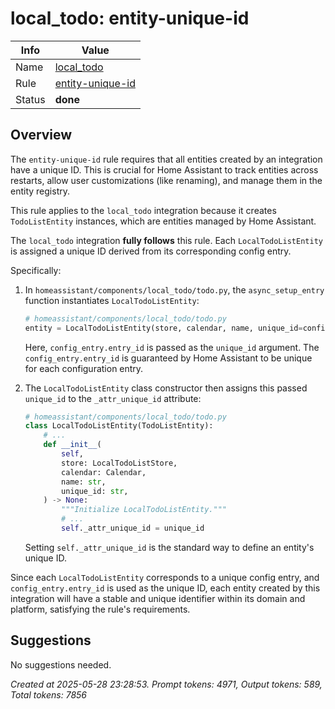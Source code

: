 # local_todo: entity-unique-id

| Info   | Value                                                                    |
|--------|--------------------------------------------------------------------------|
| Name   | [local_todo](https://www.home-assistant.io/integrations/local_todo/) |
| Rule   | [entity-unique-id](https://developers.home-assistant.io/docs/core/integration-quality-scale/rules/entity-unique-id)                                                     |
| Status | **done**                                                                 |

## Overview

The `entity-unique-id` rule requires that all entities created by an integration have a unique ID. This is crucial for Home Assistant to track entities across restarts, allow user customizations (like renaming), and manage them in the entity registry.

This rule applies to the `local_todo` integration because it creates `TodoListEntity` instances, which are entities managed by Home Assistant.

The `local_todo` integration **fully follows** this rule. Each `LocalTodoListEntity` is assigned a unique ID derived from its corresponding config entry.

Specifically:
1.  In `homeassistant/components/local_todo/todo.py`, the `async_setup_entry` function instantiates `LocalTodoListEntity`:
    ```python
    # homeassistant/components/local_todo/todo.py
    entity = LocalTodoListEntity(store, calendar, name, unique_id=config_entry.entry_id)
    ```
    Here, `config_entry.entry_id` is passed as the `unique_id` argument. The `config_entry.entry_id` is guaranteed by Home Assistant to be unique for each configuration entry.

2.  The `LocalTodoListEntity` class constructor then assigns this passed `unique_id` to the `_attr_unique_id` attribute:
    ```python
    # homeassistant/components/local_todo/todo.py
    class LocalTodoListEntity(TodoListEntity):
        # ...
        def __init__(
            self,
            store: LocalTodoListStore,
            calendar: Calendar,
            name: str,
            unique_id: str,
        ) -> None:
            """Initialize LocalTodoListEntity."""
            # ...
            self._attr_unique_id = unique_id
    ```
    Setting `self._attr_unique_id` is the standard way to define an entity's unique ID.

Since each `LocalTodoListEntity` corresponds to a unique config entry, and `config_entry.entry_id` is used as the unique ID, each entity created by this integration will have a stable and unique identifier within its domain and platform, satisfying the rule's requirements.

## Suggestions

No suggestions needed.

_Created at 2025-05-28 23:28:53. Prompt tokens: 4971, Output tokens: 589, Total tokens: 7856_
